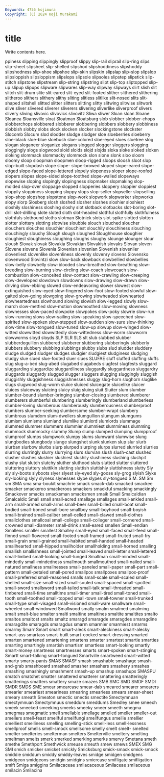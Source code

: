 ```yaml
---
Keywords: 4755 kojimura
Copyright: (C) 2024 Koji Murakami
---
```


# title

Write contents here.



ppiness slipping slippingly slipproof slippy
slip-rail sliprail slip-ring slips slip-sheet slipsheet slip-shelled slipshod slipshoddiness slipshoddy
slipshodness slip-shoe slipshoe slip-skin slipskin slipslap slip-slop slipslop slipsloppish slipsloppism
slipslops slipsole slipsoles slipstep slipstick slip-stitch slipstone slipstream slip-string slipstring
slipt slip-top sliptopped slip-up slipup slipups slipware slipwares slip-way slipway
slipways slirt slish slit slitch slit-drum slite slit-eared slit-eyed slit-footed
slither slithered slithering slitheroo slithers slithery slithy sliting slitless slitlike
slit-nosed slits slit-shaped slitshell slitted slitter slitters slitting slitty slitwing
slitwise slitwork slive sliver slivered sliverer sliverers slivering sliverlike sliverproof
slivers slivery sliving slivovic slivovics slivovitz Sliwa sliwer Sloan sloan
Sloane Sloanea Sloansville sloat Sloatman Sloatsburg slob slobber slobber-chops slobberchops
slobbered slobberer slobbering slobbers slobbery slobbiness slobbish slobby slobs slock
slocken slocker slockingstone slockster Slocomb Slocum slod slodder slodge slodger
sloe sloeberries sloeberry sloe-black sloe-blue sloebush sloe-colored sloe-eyed sloes sloetree
slog slogan sloganeer sloganize slogans slogged slogger sloggers slogging sloggingly
slogs slogwood sloid sloids slojd slojds sloka sloke sloked sloken
sloking slommack slommacky slommock slon slone slonk sloo sloom sloomy
sloop sloopman sloopmen sloop-rigged sloops sloosh sloot slop slop-built slopdash
slope slope- slope-browed sloped slope-eared slope-edged slope-faced slope-lettered slopely slopeness
sloper slope-roofed slopers slopes slope-sided slope-toothed slope-walled slopeways slopewise sloping
slopingly slopingness slopmaker slopmaking slop-molded slop-over sloppage slopped slopperies sloppery
sloppier sloppiest sloppily sloppiness slopping sloppy slops slop-seller slopseller slopselling
slop-shop slopshop slopstone slop-work slopwork slopworker slopworks slopy slorp Slosberg
slosh sloshed slosher sloshes sloshier sloshiest sloshily sloshiness sloshing sloshy
slot slotback slotbacks slot-boring slot-drill slot-drilling slote sloted sloth slot-headed
slothful slothfully slothfulness slothfuls slothound sloths slotman Slotnick slots slot-spike
slotted slotten slotter slottery slotting slotwise sloubbie slouch slouched sloucher
slouchers slouches slouchier slouchiest slouchily slouchiness slouching slouchingly slouchy Slough
slough sloughed Sloughhouse sloughier sloughiest sloughiness sloughing sloughs sloughy slounge
slounger slour sloush Slovak slovak Slovakia Slovakian Slovakish slovaks Slovan
sloven Slovene slovene Slovenia Slovenian slovenian Slovenish slovenlier slovenliest slovenlike
slovenliness slovenly slovenry slovens Slovensko slovenwood Slovintzi slow slow-back slowback
slowbellied slowbellies slow-belly slowbelly slow-blooded slow-breathed slow-breathing slow-breeding slow-burning slow-circling
slow-coach slowcoach slow-combustion slow-conceited slow-contact slow-crawling slow-creeping slow-developed slowdown slowdowns
slow-drawing slow-drawn slow-driving slow-ebbing slowed slow-endeavoring slower slowest slow-extinguished slow-eyed
slow-fingered slow-foot slow-footed slowful slow-gaited slow-going slowgoing slow-growing slowheaded slowhearted
slowheartedness slowhound slowing slowish slow-legged slowly slow-march slow-mettled slow-motion slowmouthed
slow-moving slowness slownesses slow-paced slowpoke slowpokes slow-poky slowrie slow-run slow-running
slows slow-sailing slow-speaking slow-speeched slow-spirited slow-spoken slow-stepped slow-sudden slow-sure slow-thinking
slow-time slow-tongued slow-tuned slow-up slowup slow-winged slow-witted slowwitted slowwittedly slow-wittedness
slow-worm slowworm slowworms sloyd sloyds SLP SLR SLS slt slub
slubbed slubber slubberdegullion slubbered slubberer slubbering slubberingly slubberly slubbers slubbery
slubbing slubbings slubby slubs slud sludder sluddery sludge sludged sludger
sludges sludgier sludgiest sludginess sludging sludgy slue slued slue-footed sluer
slues SLUFAE sluff sluffed sluffing sluffs slug slug-a-bed slug-abed slugabed
slugabeds slugfest slugfests sluggard sluggarding sluggardize sluggardliness sluggardly sluggardness sluggardry
sluggards sluggardy slugged slugger sluggers slugging sluggingly sluggish sluggishly sluggishness
sluggishnesses sluggy slug-horn slughorn sluglike slugs slugwood slug-worm sluice sluiced
sluicegate sluicelike sluicer sluices sluiceway sluicing sluicy sluig sluing sluit
Sluiter slum slumber slumber-bound slumber-bringing slumber-closing slumbered slumberer slumberers slumberful
slumbering slumberingly slumberland slumberless slumber-loving slumberous slumberously slumberousness slumberproof slumbers
slumber-seeking slumbersome slumber-wrapt slumbery slumbrous slumdom slum-dwellers slumgullion slumgum slumgums
slumism slumisms slumland slumlike slumlord slumlords slummage slummed slummer slummers
slummier slummiest slumminess slumming slummock slummocky slummy Slump slump slumped
slumping slumpproof slumproof slumps slumpwork slumpy slums slumward slumwise slung
slungbodies slungbody slunge slungshot slunk slunken slup slur slurb slurban
slurbow slurbs slurp slurped slurping slurps slurred slurried slurries slurring
slurringly slurry slurrying slurs slurvian slush slush-cast slushed slusher slushes
slushier slushiest slushily slushiness slushing slushpit slushy slut slutch slutchy
sluther sluthood sluts slutted slutter sluttered sluttering sluttery sluttikin slutting
sluttish sluttishly sluttishness slutty Sly sly sly-boots slyboots slyer slyest
sly-eyed sly-goose sly-grog slyish Slyke sly-looking slyly slyness slynesses slype
slypes sly-tongued S.M. SM Sm sm SMA sma sma-boukit smachrie
smack smack-dab smacked smackee smacker smackeroo smackeroos smackers smackful smacking
smackingly Smackover smacks smacksman smacksmen smaik Smail Smalcaldian Smalcaldic Small
small small-acred smallage smallages small-ankled small-arm small-armed small-arms small-beer small-billed
small-boat small-bodied small-boned small-bore smallboy small-boyhood small-boyish small-brained small-caliber small-celled
small-clawed small-clothes smallclothes smallcoal small-college small-colleger small-cornered small-crowned small-diameter small-drink
small-eared smallen Small-endian Smallens smaller smallest Smalley small-eyed small-faced small-feed
small-finned small-flowered small-footed small-framed small-fruited small-fry small-grain small-grained small-habited small-handed
small-headed smallhearted small-hipped smallholder smallholding small-horned smalling smallish smallishness small-jointed
small-leaved small-letter small-lettered small-limbed small-looking small-lunged Smallman small-minded small-mindedly small-mindedness
smallmouth smallmouthed small-nailed small-natured smallness smallnesses small-paneled small-paper small-part small-pattern
small-petaled small-pored smallpox smallpoxes smallpox-proof small-preferred small-reasoned smalls small-scale small-scaled
small-shelled small-size small-sized small-souled small-spaced small-spotted small-sword smallsword small-tailed small-talk
small-threaded small-timbered small-time smalltime small-timer small-tired small-toned small-tooth small-toothed small-topped
small-town small-towner small-trunked small-type small-visaged small-visioned small-ware smallware small-wheeled small-windowed
Smallwood smally smalm smalmed smalming smalt smalt-blue smalter smalti smaltine
smaltines smaltite smaltites smalto smaltos smaltost smalts smaltz smaragd smaragde
smaragdes smaragdine smaragdite smaragds smaragdus smarm smarmier smarmiest smarms smarmy
Smarr Smart smart smart-aleck smart-aleckiness smart-alecky smart-ass smartass smart-built smart-cocked
smart-dressing smarted smarten smartened smartening smartens smarter smartest smartie smarties
smarting smartingly smartish smartism smartless smart-looking smartly smart-money smartness smartnesses
smarts smart-spoken smart-stinging Smartt smart-talking smart-tongued Smartville smartweed smart-witted smarty
smarty-pants SMAS SMASF smash smashable smashage smash-and-grab smashboard smashed smasher
smashers smashery smashes smashing smashingly smashment smash-up smashup smashups SMASPU
smatch smatchet smatter smattered smatterer smattering smatteringly smatterings smatters smattery
smaze smazes SMB SMC SMD SMDF SMDI SMDR SMDS SME
smear smearcase smear-dab smeared smearer smearers smearier smeariest smeariness smearing
smearless smears smear-sheet smeary smeath Smeaton smectic smectis smectite Smectymnuan
smectymnuan Smectymnuus smeddum smeddums Smedley smee smeech smeek smeeked smeeking
smeeks smeeky smeer smeeth smegma smegmas smegmatic smell smellable smellage
smelled smeller smeller-out smellers smell-feast smellful smellfungi smellfungus smellie smellier
smelliest smelliness smelling smelling-stick smell-less smell-lessness smellproof smells smell-smock smellsome
smelly smelt smelt- smelted smelter smelteries smelterman smelters Smelterville smeltery
smelting smeltman smelts smerk smerked smerking smerks smervy Smetana smeth
smethe Smethport Smethwick smeuse smeuth smew smews SMEX SMG SMI
smich smicker smicket smickly Smicksburg smick-smack smick-smock smiddie smiddum smiddy
smiddy-leaves smidge smidgen smidgens smidgeon smidgeons smidgin smidgins smiercase smifligate
smifligation smift Smiga smiggins Smilacaceae smilacaceous Smilaceae smilaceous smilacin Smilacina
